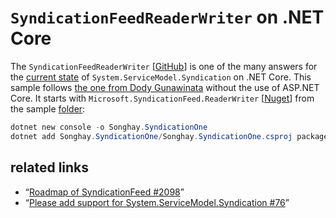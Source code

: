 # `SyndicationFeedReaderWriter` on .NET Core

The `SyndicationFeedReaderWriter` [[GitHub](https://github.com/dotnet/SyndicationFeedReaderWriter)] is one of the many answers for the [current state](https://github.com/dotnet/wcf/issues/2098) of `System.ServiceModel.Syndication` on .NET Core. This sample follows [the one from Dody Gunawinata](https://github.com/dodyg/practical-aspnetcore/blob/master/projects/aspnet-core-2/syndication/src/Program.cs) without the use of ASP.NET Core. It starts with `Microsoft.SyndicationFeed.ReaderWriter` [[Nuget](https://www.nuget.org/packages/Microsoft.SyndicationFeed.ReaderWriter/)] from the sample [folder](../dotnet-console-syndication):

```ps1
dotnet new console -o Songhay.SyndicationOne
dotnet add Songhay.SyndicationOne/Songhay.SyndicationOne.csproj package Microsoft.SyndicationFeed.ReaderWriter
```

## related links

* “[Roadmap of SyndicationFeed #2098](https://github.com/dotnet/wcf/issues/2098)”
* “[Please add support for System.ServiceModel.Syndication #76](https://github.com/dotnet/wcf/issues/76)”